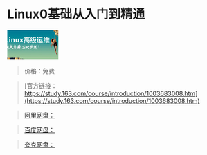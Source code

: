# Linux0基础从入门到精通

![img](../../../assets/study163/free/6632089212003326738.png)

> 价格：免费

> [官方链接：https://study.163.com/course/introduction/1003683008.htm](https://study.163.com/course/introduction/1003683008.htm)

> [阿里网盘：]()

> [百度网盘：]()

> [夸克网盘：]()
